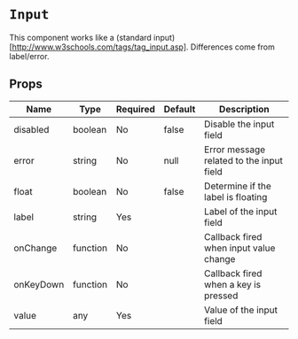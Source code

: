 `Input`
=======

This component works like a (standard input)[http://www.w3schools.com/tags/tag_input.asp].
  Differences come from label/error.

Props
-----

Name | Type | Required | Default | Description
-----|------|----------|---------|------------
disabled|boolean|No|false|Disable the input field
error|string|No|null|Error message related to the input field
float|boolean|No|false|Determine if the label is floating
label|string|Yes||Label of the input field
onChange|function|No||Callback fired when input value change
onKeyDown|function|No||Callback fired when a key is pressed
value|any|Yes||Value of the input field